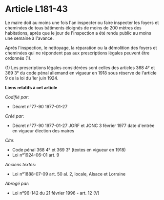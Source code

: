 # Article L181-43

Le maire doit au moins une fois l'an inspecter ou faire inspecter les foyers et cheminées de tous bâtiments éloignés de moins
de 200 mètres des habitations, après que le jour de l'inspection a été rendu public au moins une semaine à l'avance. 

Après l'inspection, le nettoyage, la réparation ou la démolition des foyers et cheminées qui ne répondent pas aux
prescriptions légales peuvent être ordonnés (1).

(1) Les prescriptions légales considérées sont celles des articles 368 4° et 369 3° du code pénal allemand en vigueur en 1918
sous réserve de l'article 9 de la loi du 1er juin 1924.

**Liens relatifs à cet article**

_Codifié par_:

  - Décret n°77-90 1977-01-27

_Créé par_:

  - Décret n°77-90 1977-01-27 JORF et JONC 3 février 1977 date d'entrée en vigueur élection des maires

_Cite_:

  - Code pénal 368 4° et 369 3° (textes en vigueur en 1918)
  - Loi n°1924-06-01 art. 9

_Anciens textes_:

  - Loi n°1888-07-09 art. 50 al. 2, locale, Alsace et Lorraine

_Abrogé par_:

  - Loi n°96-142 du 21 février 1996 - art. 12 (V)
